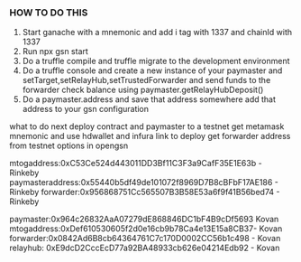 ### HOW TO DO THIS

1. Start ganache with a mnemonic and add i tag with 1337 and chainId with 1337
2. Run npx gsn start
3. Do a truffle compile and truffle migrate to the development environment
4. Do a truffle console and create a new instance of your paymaster and setTarget,setRelayHub,setTrustedForwarder and send funds to the forwarder check balance using paymaster.getRelayHubDeposit()
5. Do a paymaster.address and save that address somewhere add that address to your gsn configuration

what to do next deploy contract and paymaster to a testnet
get metamask mnemonic and use hdwallet and infura link to deploy get forwarder address from testnet options in opengsn

mtogaddress:0xC53Ce524d443011DD3Bf11C3F3a9CafF35E1E63b - Rinkeby
paymasteraddress:0x55440b5df49de101072f8969D7B8cBFbF17AE186 - Rinkeby
forwarder:0x956868751Cc565507B3B58E53a6f9f41B56bed74 - Rinkeby

paymaster:0x964c26832AaA07279dE868846DC1bF4B9cDf5693 Kovan
mtogaddress:0xDef610530605f2d0e16cb9b78Ca4e13E15a8CB37- Kovan
forwarder:0x0842Ad6B8cb64364761C7c170D0002CC56b1c498 - Kovan\
relayhub: 0xE9dcD2CccEcD77a92BA48933cb626e04214Edb92 - Kovan
